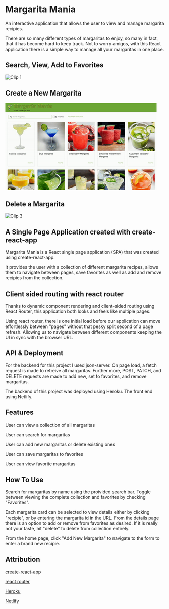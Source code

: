 # Margarita Mania

An interactive application that allows the user to view and manage margarita recipies.

There are so many different types of margaritas to enjoy, so many in fact, that it has become hard to keep track. Not to worry amigos, with this React application there is a simple way to manage all your margaritas in one place.

## Search, View, Add to Favorites

![Clip 1](/docs/images/clip%201.gif)

## Create a New Margarita

![Clip 2](/docs/images/clip%202.gif)

## Delete a Margarita

![Clip 3](/docs/images/clip%203.gif)

## A Single Page Application created with create-react-app

Margarita Mania is a React single page application (SPA) that was created using create-react-app.

It provides the user with a collection of different margarita recipes, allows them to navigate between pages, save favorites as well as add and remove recipies from the collection.

## Client sided routing with react router

Thanks to dynamic component rendering and client-sided routing using React Router, this application both looks and feels like multiple pages.

Using react router, there is one initial load before our application can move effortlessly between "pages" without that pesky split second of a page refresh. Allowing us to navigate between different components keeping the UI in sync with the browser URL.

## API & Deployment

For the backend for this project I used json-server. On page load, a fetch request is made to retreive all margaritas. Further more, POST, PATCH, and DELETE requests are made to add new, set to favorites, and remove margaritas.

The backend of this project was deployed using Heroku.
The front end using Netlify.

## Features

User can view a collection of all margaritas

User can search for margaritas

User can add new margaritas or delete existing ones

User can save margaritas to favorites

User can view favorite margaritas

## How To Use

Search for margaritas by name using the proivided search bar. Toggle between viewing the complete collection and favorites by checking "Favorites".

Each margarita card can be selected to view details either by clicking "recipie", or by entering the margarita id in the URL. From the details page there is an option to add or remove from favorites as desired. If it is really not your taste, hit "delete" to delete from collection entirely.

From the home page, click "Add New Margarita" to navigate to the form to enter a brand new recipie.

## Attribution

[create-react-app](https://create-react-app.dev/)

[react router](https://reactrouter.com/)

[Heroku](https://heroku.com/)

[Netlify](https://netlify.com/)

